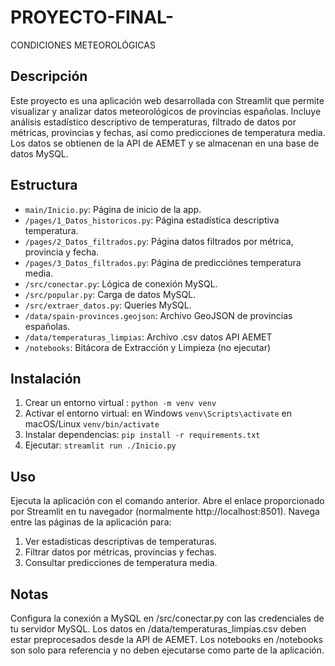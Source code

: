 # PROYECTO-FINAL-
CONDICIONES METEOROLÓGICAS

## Descripción
Este proyecto es una aplicación web desarrollada con Streamlit que permite visualizar y analizar datos meteorológicos de provincias españolas. Incluye análisis estadístico descriptivo de temperaturas, filtrado de datos por métricas, provincias y fechas, así como predicciones de temperatura media. Los datos se obtienen de la API de AEMET y se almacenan en una base de datos MySQL.

## Estructura
- `main/Inicio.py`: Página de inicio de la app.
- `/pages/1_Datos_historicos.py`: Página estadística descriptiva temperatura.
- `/pages/2_Datos_filtrados.py`: Página datos filtrados por métrica, provincia y fecha.
- `/pages/3_Datos_filtrados.py`: Página de predicciónes temperatura media.
- `/src/conectar.py`: Lógica de conexión MySQL.
- `/src/popular.py`: Carga de datos MySQL.
- `/src/extraer_datos.py`: Queries MySQL.
- `/data/spain-provinces.geojson`: Archivo GeoJSON de provincias españolas.
- `/data/temperaturas_limpias`: Archivo .csv datos API AEMET
- `/notebooks`: Bitácora de Extracción y Limpieza (no ejecutar)

## Instalación
1. Crear un entorno virtual : `python -m venv venv`
2. Activar el entorno virtual: en Windows `venv\Scripts\activate` en macOS/Linux `venv/bin/activate`
3. Instalar dependencias: `pip install -r requirements.txt`
4. Ejecutar: `streamlit run ./Inicio.py`


## Uso

Ejecuta la aplicación con el comando anterior.
Abre el enlace proporcionado por Streamlit en tu navegador (normalmente http://localhost:8501).
Navega entre las páginas de la aplicación para:
1. Ver estadísticas descriptivas de temperaturas.
2. Filtrar datos por métricas, provincias y fechas.
3. Consultar predicciones de temperatura media.

## Notas

Configura la conexión a MySQL en /src/conectar.py con las credenciales de tu servidor MySQL.
Los datos en /data/temperaturas_limpias.csv deben estar preprocesados desde la API de AEMET.
Los notebooks en /notebooks son solo para referencia y no deben ejecutarse como parte de la aplicación.


